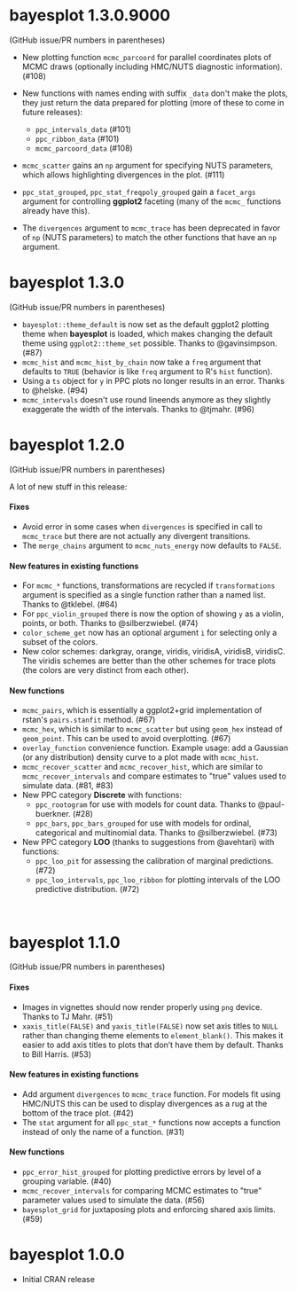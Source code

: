 # bayesplot 1.3.0.9000

(GitHub issue/PR numbers in parentheses)

* New plotting function `mcmc_parcoord` for parallel coordinates plots of MCMC
draws (optionally including HMC/NUTS diagnostic information). (#108)
* New functions with names ending with suffix `_data` don't make the plots, they
just return the data prepared for plotting (more of these to come in future
releases):
    - `ppc_intervals_data` (#101)
    - `ppc_ribbon_data` (#101)
    - `mcmc_parcoord_data` (#108)
    
* `mcmc_scatter` gains an `np` argument for specifying NUTS parameters, which
allows highlighting divergences in the plot. (#111)
* `ppc_stat_grouped`, `ppc_stat_freqpoly_grouped` gain a `facet_args` argument 
for controlling **ggplot2** faceting (many of the `mcmc_` functions already have
this).
* The `divergences` argument to `mcmc_trace` has been deprecated in favor of
`np` (NUTS parameters) to match the other functions that have an `np` argument.

# bayesplot 1.3.0

(GitHub issue/PR numbers in parentheses)

* `bayesplot::theme_default` is now set as the default ggplot2 plotting theme
when **bayesplot** is loaded, which makes changing the default theme using
`ggplot2::theme_set` possible. Thanks to @gavinsimpson. (#87)
* `mcmc_hist` and `mcmc_hist_by_chain` now take a `freq` argument that defaults
to `TRUE` (behavior is like `freq` argument to R's `hist` function).
* Using a `ts` object for `y` in PPC plots no longer results in an error. Thanks
to @helske. (#94)
* `mcmc_intervals` doesn't use round lineends anymore as they slightly 
exaggerate the width of the intervals. Thanks to @tjmahr. (#96)

# bayesplot 1.2.0

(GitHub issue/PR numbers in parentheses)

A lot of new stuff in this release:

#### Fixes
* Avoid error in some cases when `divergences` is specified in call to
`mcmc_trace` but there are not actually any divergent transitions.
* The `merge_chains` argument to `mcmc_nuts_energy` now defaults to `FALSE`.

#### New features in existing functions
* For `mcmc_*` functions, transformations are recycled if `transformations` 
argument is specified as a single function rather than a named list. Thanks to @tklebel. (#64)
* For `ppc_violin_grouped` there is now the option of showing `y` as a violin, 
points, or both. Thanks to @silberzwiebel. (#74)
* `color_scheme_get` now has an optional argument `i` for selecting only a 
subset of the colors.
* New color schemes: darkgray, orange, viridis, viridisA, viridisB, viridisC. 
The viridis schemes are better than the other schemes for trace plots (the 
colors are very distinct from each other).

#### New functions
* `mcmc_pairs`, which is essentially a ggplot2+grid implementation of rstan's
`pairs.stanfit` method. (#67)
* `mcmc_hex`, which is similar to `mcmc_scatter` but using `geom_hex` instead of
`geom_point`. This can be used to avoid overplotting. (#67)
* `overlay_function` convenience function. Example usage: add a Gaussian (or any
distribution) density curve to a plot made with `mcmc_hist`.
* `mcmc_recover_scatter` and `mcmc_recover_hist`, which are similar to `mcmc_recover_intervals` and compare estimates to "true" values used to simulate data. (#81, #83)
* New PPC category __Discrete__ with functions: 
    - `ppc_rootogram` for use with models for count data. Thanks to @paul-buerkner. (#28)
    - `ppc_bars`, `ppc_bars_grouped` for use with models for ordinal, categorical 
 and multinomial data. Thanks to @silberzwiebel. (#73)
* New PPC category __LOO__ (thanks to suggestions from @avehtari) with functions: 
    - `ppc_loo_pit` for assessing the calibration of marginal predictions. (#72)
    - `ppc_loo_intervals`, `ppc_loo_ribbon` for plotting intervals of the LOO predictive distribution. (#72)
<br>

# bayesplot 1.1.0

(GitHub issue/PR numbers in parentheses)

#### Fixes
* Images in vignettes should now render properly using `png` device. Thanks to
TJ Mahr. (#51)
* `xaxis_title(FALSE)` and `yaxis_title(FALSE)` now set axis titles to `NULL` 
rather than changing theme elements to `element_blank()`. This makes it easier
to add axis titles to plots that don’t have them by default. Thanks to Bill
Harris. (#53)

#### New features in existing functions
* Add argument `divergences` to `mcmc_trace` function. For models fit using 
HMC/NUTS this can be used to display divergences as a rug at the bottom of the 
trace plot. (#42)
* The `stat` argument for all `ppc_stat_*` functions now accepts a function
instead of only the name of a function. (#31)

#### New functions
* `ppc_error_hist_grouped` for plotting predictive errors
by level of a grouping variable. (#40)
* `mcmc_recover_intervals` for comparing MCMC estimates to "true"
parameter values used to simulate the data. (#56)
* `bayesplot_grid` for juxtaposing plots and enforcing shared
axis limits. (#59)


# bayesplot 1.0.0

* Initial CRAN release
